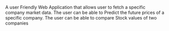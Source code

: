 A user Friendly Web Application that allows user to fetch a specific company market data.
The user can be able to Predict the future prices of a specific company.
The user can be able to compare Stock values of two companies
